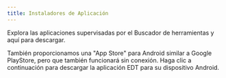 ```yaml
---
title: Instaladores de Aplicación
---
```


Explora las aplicaciones supervisadas por el <app-button :inline="true" localurl=":8086/all/https://www.earthdefenderstoolkit.com/toolfinder?lang=es">Buscador de herramientas</app-button>
</app-button> y aquí para descargar.

También proporcionamos una "App Store" para Android similar a Google PlayStore, pero que también funcionará sin conexión. Haga clic a continuación para descargar la aplicación EDT para su dispositivo Android.
